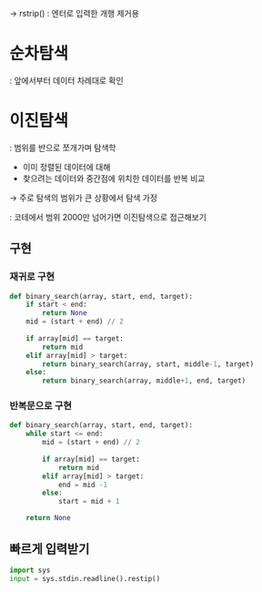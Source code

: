 → rstrip() : 엔터로 입력한 개행 제거용

# 순차탐색

: 앞에서부터 데이터 차례대로 확인

# 이진탐색

: 범위를 반으로 쪼개가며 탐색학

- 이미 정렬된 데이터에 대해
- 찾으려는 데이터와 중간점에 위치한 데이터를 반복 비교

→ 주로 탐색의 범위가 큰 상황에서 탐색 가정

: 코테에서 범위 2000만 넘어가면 이진탐색으로 접근해보기

## 구현

### 재귀로 구현

```python
def binary_search(array, start, end, target):
	if start < end:
		return None
	mid = (start + end) // 2
	
	if array[mid] == target:
		return mid
	elif array[mid] > target:
		return binary_search(array, start, middle-1, target)
	else:
		return binary_search(array, middle+1, end, target)

```

### 반복문으로 구현

```python
def binary_search(array, start, end, target):
	while start <= end:
		mid = (start + end) // 2
	
		if array[mid] == target:
			return mid
		elif array[mid] > target:
			end = mid -1
		else:
			start = mid + 1

	return None
```

## 빠르게 입력받기

```python
import sys
input = sys.stdin.readline().restip()
```